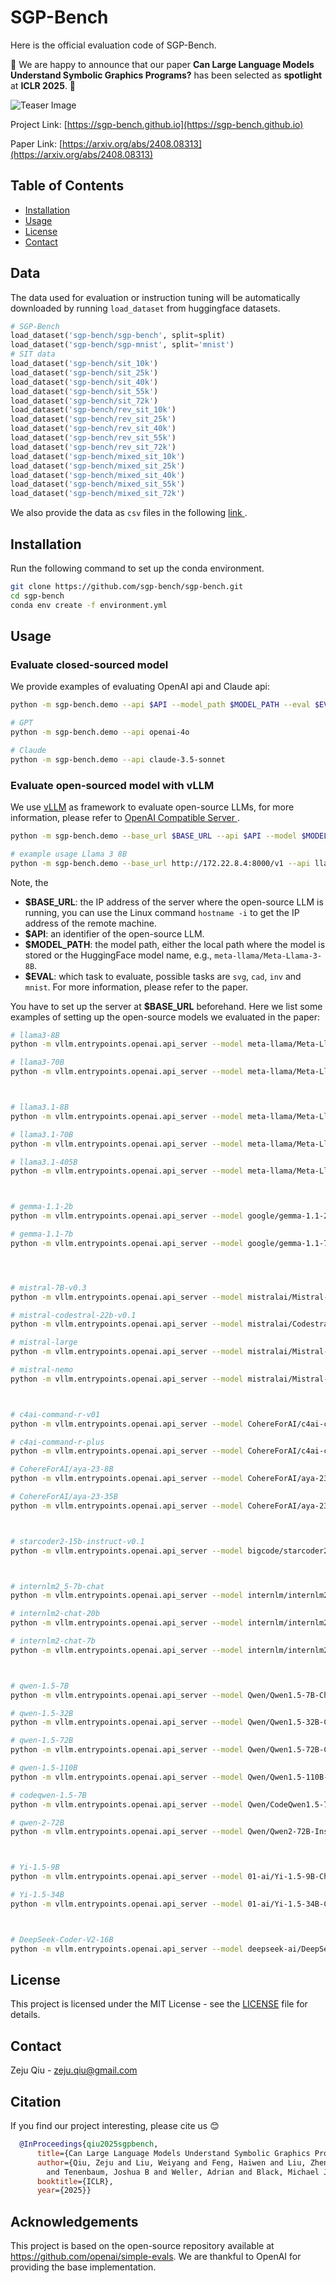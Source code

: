 # SGP-Bench

Here is the official evaluation code of SGP-Bench.

🎉 We are happy to announce that our paper **Can Large Language Models Understand Symbolic Graphics Programs?** has been selected as **spotlight** at **ICLR 2025**. 🎉

![Teaser Image](assets/teaser_sgp.png)

Project Link: [https://sgp-bench.github.io](https://sgp-bench.github.io)

Paper Link:  [https://arxiv.org/abs/2408.08313](https://arxiv.org/abs/2408.08313) 

## Table of Contents

- [Installation](#installation)
- [Usage](#usage)
- [License](#license)
- [Contact](#contact)


## Data

The data used for evaluation or instruction tuning will be automatically downloaded by running `load_dataset` from huggingface datasets.

```python
# SGP-Bench
load_dataset('sgp-bench/sgp-bench', split=split)
load_dataset('sgp-bench/sgp-mnist', split='mnist')
# SIT data
load_dataset('sgp-bench/sit_10k')
load_dataset('sgp-bench/sit_25k')
load_dataset('sgp-bench/sit_40k')
load_dataset('sgp-bench/sit_55k')
load_dataset('sgp-bench/sit_72k')
load_dataset('sgp-bench/rev_sit_10k')
load_dataset('sgp-bench/rev_sit_25k')
load_dataset('sgp-bench/rev_sit_40k')
load_dataset('sgp-bench/rev_sit_55k')
load_dataset('sgp-bench/rev_sit_72k')
load_dataset('sgp-bench/mixed_sit_10k')
load_dataset('sgp-bench/mixed_sit_25k')
load_dataset('sgp-bench/mixed_sit_40k')
load_dataset('sgp-bench/mixed_sit_55k')
load_dataset('sgp-bench/mixed_sit_72k')
```

We also provide the data as `csv` files in the following [link
](https://drive.google.com/drive/folders/1yZA7SKVCscai1tY_Zpoy4XgdR27Rddg1?hl=de).


## Installation

Run the following command to set up the conda environment.


```bash
git clone https://github.com/sgp-bench/sgp-bench.git
cd sgp-bench
conda env create -f environment.yml
```


## Usage

### Evaluate closed-sourced model
We provide examples of evaluating OpenAI api and Claude api:

```bash
python -m sgp-bench.demo --api $API --model_path $MODEL_PATH --eval $EVAL

# GPT
python -m sgp-bench.demo --api openai-4o

# Claude
python -m sgp-bench.demo --api claude-3.5-sonnet
```

### Evaluate open-sourced model with vLLM
We use [vLLM](https://github.com/vllm-project/vllm) as framework to evaluate open-source LLMs, for more information, please refer to [OpenAI Compatible Server
](https://docs.vllm.ai/en/stable/serving/openai_compatible_server.html).


```bash
python -m sgp-bench.demo --base_url $BASE_URL --api $API --model $MODEL --eval $EVAL

# example usage Llama 3 8B
python -m sgp-bench.demo --base_url http://172.22.8.4:8000/v1 --api llama3-8B --model meta-llama/Meta-Llama-3-8B --eval svg cad
```

Note, the 
* **$BASE_URL**: the IP address of the server where the open-source LLM is running, you can use the Linux command `hostname -i` to get the IP address of the remote machine.
* **$API**: an identifier of the open-source LLM.
* **$MODEL_PATH**: the model path, either the local path where the model is stored or the HuggingFace model name, e.g., `meta-llama/Meta-Llama-3-8B`.
* **$EVAL**: which task to evaluate, possible tasks are `svg`, `cad`, `inv` and `mnist`. For more information, please refer to the paper.

You have to set up the server at **$BASE_URL** beforehand. Here we list some examples of setting up the open-source models we evaluated in the paper:


```bash
# llama3-8B
python -m vllm.entrypoints.openai.api_server --model meta-llama/Meta-Llama-3-8B --dtype auto --api-key token-abc123 --tensor-parallel-size 8

# llama3-70B
python -m vllm.entrypoints.openai.api_server --model meta-llama/Meta-Llama-3-70B-Instruct --dtype auto --api-key token-abc123 --tensor-parallel-size 8



# llama3.1-8B
python -m vllm.entrypoints.openai.api_server --model meta-llama/Meta-Llama-3.1-8B-Instruct --dtype auto --api-key token-abc123 --tensor-parallel-size 8

# llama3.1-70B
python -m vllm.entrypoints.openai.api_server --model meta-llama/Meta-Llama-3.1-70B-Instruct --dtype auto --api-key token-abc123 --tensor-parallel-size 8

# llama3.1-405B
python -m vllm.entrypoints.openai.api_server --model meta-llama/Meta-Llama-3.1-405B-Instruct-FP8 --dtype auto --api-key token-abc123 --tensor-parallel-size 8 --max-model-len 8192



# gemma-1.1-2b
python -m vllm.entrypoints.openai.api_server --model google/gemma-1.1-2b-it --dtype auto --api-key token-abc123 --tensor-parallel-size 8

# gemma-1.1-7b
python -m vllm.entrypoints.openai.api_server --model google/gemma-1.1-7b-it --dtype auto --api-key token-abc123 --tensor-parallel-size 8




# mistral-7B-v0.3
python -m vllm.entrypoints.openai.api_server --model mistralai/Mistral-7B-Instruct-v0.3 --dtype auto --api-key token-abc123 --tensor-parallel-size 8

# mistral-codestral-22b-v0.1
python -m vllm.entrypoints.openai.api_server --model mistralai/Codestral-22B-v0.1 --dtype auto --api-key token-abc123 --tensor-parallel-size 8

# mistral-large
python -m vllm.entrypoints.openai.api_server --model mistralai/Mistral-Large-Instruct-2407 --dtype auto --api-key token-abc123 --tensor-parallel-size 8

# mistral-nemo
python -m vllm.entrypoints.openai.api_server --model mistralai/Mistral-Nemo-Instruct-2407 --dtype auto --api-key token-abc123 --tensor-parallel-size 8



# c4ai-command-r-v01
python -m vllm.entrypoints.openai.api_server --model CohereForAI/c4ai-command-r-v01 --dtype auto --api-key token-abc123 --tensor-parallel-size 8

# c4ai-command-r-plus
python -m vllm.entrypoints.openai.api_server --model CohereForAI/c4ai-command-r-plus --dtype auto --api-key token-abc123 --tensor-parallel-size 8

# CohereForAI/aya-23-8B
python -m vllm.entrypoints.openai.api_server --model CohereForAI/aya-23-8B --dtype auto --api-key token-abc123 --tensor-parallel-size 8 

# CohereForAI/aya-23-35B
python -m vllm.entrypoints.openai.api_server --model CohereForAI/aya-23-35B --dtype auto --api-key token-abc123 --tensor-parallel-size 8



# starcoder2-15b-instruct-v0.1
python -m vllm.entrypoints.openai.api_server --model bigcode/starcoder2-15b-instruct-v0.1 --dtype auto --api-key token-abc123 --tensor-parallel-size 8



# internlm2_5-7b-chat
python -m vllm.entrypoints.openai.api_server --model internlm/internlm2_5-7b-chat --trust-remote-code --dtype auto --api-key token-abc123  --tensor-parallel-size 8

# internlm2-chat-20b
python -m vllm.entrypoints.openai.api_server --model internlm/internlm2-chat-20b --trust-remote-code --dtype auto --api-key token-abc123  --tensor-parallel-size 8

# internlm2-chat-7b
python -m vllm.entrypoints.openai.api_server --model internlm/internlm2-chat-7b --trust-remote-code --dtype auto --api-key token-abc123  --tensor-parallel-size 8



# qwen-1.5-7B
python -m vllm.entrypoints.openai.api_server --model Qwen/Qwen1.5-7B-Chat --dtype auto --api-key token-abc123 --tensor-parallel-size 8

# qwen-1.5-32B
python -m vllm.entrypoints.openai.api_server --model Qwen/Qwen1.5-32B-Chat --dtype auto --api-key token-abc123 --tensor-parallel-size 8

# qwen-1.5-72B
python -m vllm.entrypoints.openai.api_server --model Qwen/Qwen1.5-72B-Chat --dtype auto --api-key token-abc123 --tensor-parallel-size 8

# qwen-1.5-110B
python -m vllm.entrypoints.openai.api_server --model Qwen/Qwen1.5-110B-Chat --dtype auto --api-key token-abc123 --tensor-parallel-size 8

# codeqwen-1.5-7B
python -m vllm.entrypoints.openai.api_server --model Qwen/CodeQwen1.5-7B-Chat --dtype auto --api-key token-abc123 --tensor-parallel-size 8

# qwen-2-72B
python -m vllm.entrypoints.openai.api_server --model Qwen/Qwen2-72B-Instruct --dtype auto --api-key token-abc123 --tensor-parallel-size 8



# Yi-1.5-9B
python -m vllm.entrypoints.openai.api_server --model 01-ai/Yi-1.5-9B-Chat-16K --dtype auto --api-key token-abc123 --tensor-parallel-size 8

# Yi-1.5-34B
python -m vllm.entrypoints.openai.api_server --model 01-ai/Yi-1.5-34B-Chat-16K --dtype auto --api-key token-abc123 --tensor-parallel-size 8



# DeepSeek-Coder-V2-16B
python -m vllm.entrypoints.openai.api_server --model deepseek-ai/DeepSeek-Coder-V2-Lite-Instruct --trust-remote-code  --dtype auto --api-key token-abc123 --tensor-parallel-size 8
```


## License

This project is licensed under the MIT License - see the [LICENSE](LICENSE) file for details.

## Contact

Zeju Qiu - [zeju.qiu@gmail.com](mailto:zeju.qiu@gmail.com)

## Citation

If you find our project interesting, please cite us 😊

```bibtex
  @InProceedings{qiu2025sgpbench,
      title={Can Large Language Models Understand Symbolic Graphics Programs?},
      author={Qiu, Zeju and Liu, Weiyang and Feng, Haiwen and Liu, Zhen and Xiao, Tim Z and Collins, Katherine M 
        and Tenenbaum, Joshua B and Weller, Adrian and Black, Michael J and Sch{\"o}lkopf, Bernhard},
      booktitle={ICLR},
      year={2025}}
```

## Acknowledgements

This project is based on the open-source repository available at https://github.com/openai/simple-evals. We are thankful to OpenAI for providing the base implementation.
